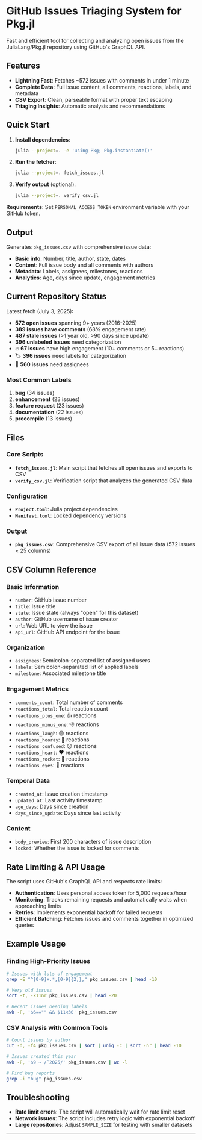 # GitHub Issues Triaging System for Pkg.jl

Fast and efficient tool for collecting and analyzing open issues from the JuliaLang/Pkg.jl repository using GitHub's GraphQL API.

## Features

- **Lightning Fast**: Fetches ~572 issues with comments in under 1 minute
- **Complete Data**: Full issue content, all comments, reactions, labels, and metadata
- **CSV Export**: Clean, parseable format with proper text escaping
- **Triaging Insights**: Automatic analysis and recommendations

## Quick Start

1. **Install dependencies**:
   ```bash
   julia --project=. -e 'using Pkg; Pkg.instantiate()'
   ```

2. **Run the fetcher**:
   ```bash
   julia --project=. fetch_issues.jl
   ```

3. **Verify output** (optional):
   ```bash
   julia --project=. verify_csv.jl
   ```

**Requirements**: Set `PERSONAL_ACCESS_TOKEN` environment variable with your GitHub token.

## Output

Generates `pkg_issues.csv` with comprehensive issue data:

- **Basic info**: Number, title, author, state, dates
- **Content**: Full issue body and all comments with authors
- **Metadata**: Labels, assignees, milestones, reactions
- **Analytics**: Age, days since update, engagement metrics

## Current Repository Status

Latest fetch (July 3, 2025):
- **572 open issues** spanning 9+ years (2016-2025)
- **389 issues have comments** (68% engagement rate)
- **487 stale issues** (>1 year old, >90 days since update)
- **396 unlabeled issues** need categorization
- 🔥 **67 issues** have high engagement (10+ comments or 5+ reactions)
- 🏷️ **396 issues** need labels for categorization
- 👤 **560 issues** need assignees

### Most Common Labels
1. **bug** (34 issues)
2. **enhancement** (23 issues)
3. **feature request** (23 issues)
4. **documentation** (22 issues)
5. **precompile** (13 issues)

## Files

### Core Scripts
- **`fetch_issues.jl`**: Main script that fetches all open issues and exports to CSV
- **`verify_csv.jl`**: Verification script that analyzes the generated CSV data

### Configuration
- **`Project.toml`**: Julia project dependencies
- **`Manifest.toml`**: Locked dependency versions

### Output
- **`pkg_issues.csv`**: Comprehensive CSV export of all issue data (572 issues × 25 columns)

## CSV Column Reference

### Basic Information
- `number`: GitHub issue number
- `title`: Issue title
- `state`: Issue state (always "open" for this dataset)
- `author`: GitHub username of issue creator
- `url`: Web URL to view the issue
- `api_url`: GitHub API endpoint for the issue

### Organization
- `assignees`: Semicolon-separated list of assigned users
- `labels`: Semicolon-separated list of applied labels
- `milestone`: Associated milestone title

### Engagement Metrics
- `comments_count`: Total number of comments
- `reactions_total`: Total reaction count
- `reactions_plus_one`: 👍 reactions
- `reactions_minus_one`: 👎 reactions
- `reactions_laugh`: 😄 reactions
- `reactions_hooray`: 🎉 reactions
- `reactions_confused`: 😕 reactions
- `reactions_heart`: ❤️ reactions
- `reactions_rocket`: 🚀 reactions
- `reactions_eyes`: 👀 reactions

### Temporal Data
- `created_at`: Issue creation timestamp
- `updated_at`: Last activity timestamp
- `age_days`: Days since creation
- `days_since_update`: Days since last activity

### Content
- `body_preview`: First 200 characters of issue description
- `locked`: Whether the issue is locked for comments

## Rate Limiting & API Usage

The script uses GitHub's GraphQL API and respects rate limits:

- **Authentication**: Uses personal access token for 5,000 requests/hour
- **Monitoring**: Tracks remaining requests and automatically waits when approaching limits
- **Retries**: Implements exponential backoff for failed requests
- **Efficient Batching**: Fetches issues and comments together in optimized queries

## Example Usage

### Finding High-Priority Issues

```bash
# Issues with lots of engagement
grep -E "^[0-9]+.*,[0-9]{2,}," pkg_issues.csv | head -10

# Very old issues
sort -t, -k11nr pkg_issues.csv | head -20

# Recent issues needing labels
awk -F, '$6=="" && $11<30' pkg_issues.csv
```

### CSV Analysis with Common Tools

```bash
# Count issues by author
cut -d, -f4 pkg_issues.csv | sort | uniq -c | sort -nr | head -10

# Issues created this year
awk -F, '$9 ~ /^2025/' pkg_issues.csv | wc -l

# Find bug reports
grep -i "bug" pkg_issues.csv
```

## Troubleshooting

- **Rate limit errors**: The script will automatically wait for rate limit reset
- **Network issues**: The script includes retry logic with exponential backoff
- **Large repositories**: Adjust `SAMPLE_SIZE` for testing with smaller datasets

---
